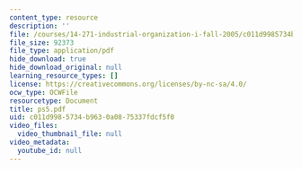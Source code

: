 ```yaml
---
content_type: resource
description: ''
file: /courses/14-271-industrial-organization-i-fall-2005/c011d9985734b9630a0875337fdcf5f0_ps5.pdf
file_size: 92373
file_type: application/pdf
hide_download: true
hide_download_original: null
learning_resource_types: []
license: https://creativecommons.org/licenses/by-nc-sa/4.0/
ocw_type: OCWFile
resourcetype: Document
title: ps5.pdf
uid: c011d998-5734-b963-0a08-75337fdcf5f0
video_files:
  video_thumbnail_file: null
video_metadata:
  youtube_id: null
---
```

